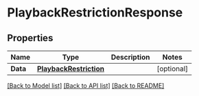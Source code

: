 # PlaybackRestrictionResponse

## Properties
Name | Type | Description | Notes
------------ | ------------- | ------------- | -------------
**Data** | [**PlaybackRestriction**](PlaybackRestriction.md) |  | [optional] 

[[Back to Model list]](../README.md#documentation-for-models) [[Back to API list]](../README.md#documentation-for-api-endpoints) [[Back to README]](../README.md)


